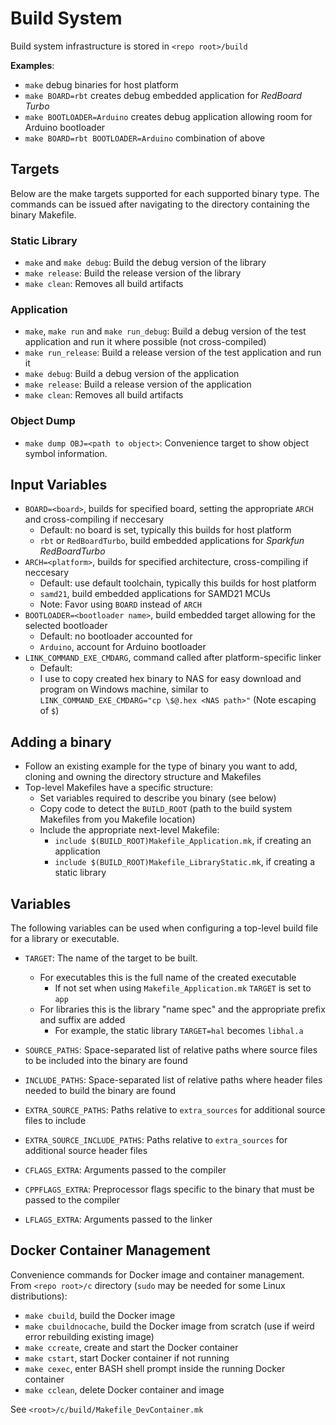 # Build System
Build system infrastructure is stored in `<repo root>/build`

**Examples**:
- `make` debug binaries for host platform
- `make BOARD=rbt` creates debug embedded application for *RedBoard Turbo*
- `make BOOTLOADER=Arduino` creates debug application allowing room for Arduino 
bootloader
- `make BOARD=rbt BOOTLOADER=Arduino` combination of above

## Targets  
Below are the make targets supported for each supported binary type. The 
commands can be issued after navigating to the directory containing the binary 
Makefile. 

### Static Library  
- `make` and `make debug`: Build the debug version of the library
- `make release`: Build the release version of the library
- `make clean`: Removes all build artifacts

### Application  
- `make`, `make run` and `make run_debug`: Build a debug version of the test 
application and run it where possible (not cross-compiled)
- `make run_release`: Build a release version of the test application and run it
- `make debug`: Build a debug version of the application
- `make release`: Build a release version of the application
- `make clean`: Removes all build artifacts

### Object Dump
- `make dump OBJ=<path to object>`: Convenience target to show object symbol 
information.

## Input Variables  
- `BOARD=<board>`, builds for specified board, setting the appropriate `ARCH` and
cross-compiling if neccesary
    - Default: no board is set, typically this builds for host platform
    - `rbt` or `RedBoardTurbo`, build embedded applications for *Sparkfun RedBoardTurbo*
- `ARCH=<platform>`, builds for specified architecture, cross-compiling if 
neccesary
    - Default: use default toolchain, typically this builds for host platform
    - `samd21`, build embedded applications for SAMD21 MCUs
    - Note: Favor using `BOARD` instead of `ARCH`
- `BOOTLOADER=<bootloader name>`, build embedded target allowing for the 
selected bootloader
    - Default: no bootloader accounted for
    - `Arduino`, account for Arduino bootloader
- `LINK_COMMAND_EXE_CMDARG`, command called after platform-specific linker
    - Default: <nothing>
    - I use to copy created hex binary to NAS for easy download and program on 
    Windows machine, similar to  
    `LINK_COMMAND_EXE_CMDARG="cp \$@.hex <NAS path>"`  (Note escaping of `$`)  

## Adding a binary  
- Follow an existing example for the type of binary you want to add, cloning and
owning the directory structure and Makefiles
- Top-level Makefiles have a specific structure:
  - Set variables required to describe you binary (see below)
  - Copy code to detect the `BUILD_ROOT` (path to the build system Makefiles 
  from you Makefile location)
  - Include the appropriate next-level Makefile:
    - `include $(BUILD_ROOT)Makefile_Application.mk`, if creating an application
    - `include $(BUILD_ROOT)Makefile_LibraryStatic.mk`, if creating a static 
    library

## Variables  
The following variables can be used when configuring a top-level build file for
a library or executable.

* `TARGET`: The name of the target to be built.
  * For executables this is the full name of the created executable
    * If not set when using `Makefile_Application.mk` `TARGET` is set to `app`
  * For libraries this is the library "name spec" and the appropriate prefix and
  suffix are added
    * For example, the static library `TARGET=hal` becomes `libhal.a`

* `SOURCE_PATHS`: Space-separated list of relative paths where source files to 
be included into the binary are found

* `INCLUDE_PATHS`: Space-separated list of relative paths where header files 
needed to build the binary are found

* `EXTRA_SOURCE_PATHS`: Paths relative to `extra_sources` for additional source
files to include

* `EXTRA_SOURCE_INCLUDE_PATHS`: Paths relative to `extra_sources` for additional
source header files

* `CFLAGS_EXTRA`: Arguments passed to the compiler

* `CPPFLAGS_EXTRA`: Preprocessor flags specific to the binary that must be 
passed to the compiler

* `LFLAGS_EXTRA`: Arguments passed to the linker

## Docker Container Management  
Convenience commands for Docker image and container management. 
From `<repo root>/c` directory (`sudo` may be needed for some Linux 
distributions):
- `make cbuild`, build the Docker image
- `make cbuildnocache`, build the Docker image from scratch (use if weird error
rebuilding existing image)
- `make ccreate`, create and start the Docker container
- `make cstart`, start Docker container if not running
- `make cexec`, enter BASH shell prompt inside the running Docker container 
- `make cclean`, delete Docker container and image

See `<root>/c/build/Makefile_DevContainer.mk`

